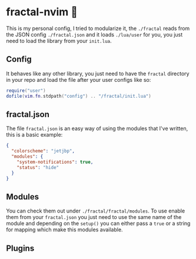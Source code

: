 # fractal-nvim 🏴

This is my personal config, I tried to modularize it, the `./fractal` reads from
the JSON config `./fractal.json` and it loads `./lua/user` for you, you just
need to load the library from your `init.lua`.

## Config

It behaves like any other library, you just need to have the `fractal`
directory in your repo and load the file after your user configs like so:

```lua
require("user")
dofile(vim.fn.stdpath("config") .. "/fractal/init.lua")
```

## fractal.json

The file `fractal.json` is an easy way of using the modules that I've
written, this is a basic example:

```json
{
  "colorscheme": "jetjbp",
  "modules": {
    "system-notifications": true,
    "status": "hide"
  }
}
```

## Modules

You can check them out under `./fractal/fractal/modules`. To use enable them
from your `fractal.json` you just need to use the same name of the module and
depending on the `setup()` you can either pass a `true` or a string for mapping
which make this modules available.

## Plugins
